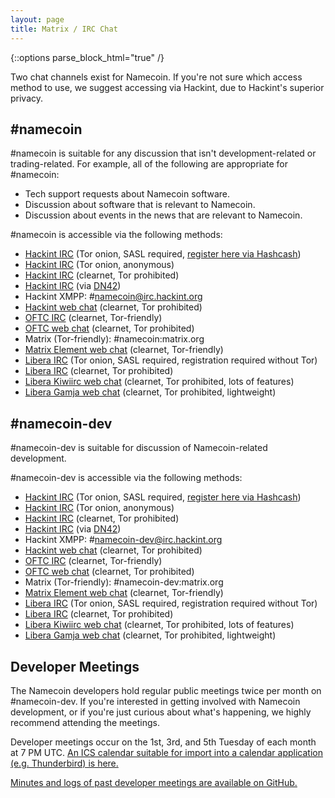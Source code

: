 ```yaml
---
layout: page
title: Matrix / IRC Chat
---
```


{::options parse_block_html="true" /}

Two chat channels exist for Namecoin.  If you're not sure which access method to use, we suggest accessing via Hackint, due to Hackint's superior privacy.

## #namecoin

\#namecoin is suitable for any discussion that isn't development-related or trading-related.  For example, all of the following are appropriate for #namecoin:

* Tech support requests about Namecoin software.
* Discussion about software that is relevant to Namecoin.
* Discussion about events in the news that are relevant to Namecoin.

\#namecoin is accessible via the following methods:

* [Hackint IRC](ircs://dtlbunzs5b7s5sl775quwezleyeplxzicdoh3cnhm7feolxmkfd42nqd.onion:6697/#namecoin) (Tor onion, SASL required, [register here via Hashcash](https://hashcash.hackint.org/))
* [Hackint IRC](ircs://ncwkrwxpq2ikcngxq3dy2xctuheniggtqeibvgofixpzvrwpa77tozqd.onion:6697/#namecoin) (Tor onion, anonymous)
* [Hackint IRC](ircs://irc.hackint.org:6697/#namecoin) (clearnet, Tor prohibited)
* [Hackint IRC](ircs://irc.hackint.dn42:6697/#namecoin) (via [DN42](https://dn42.eu/))
* Hackint XMPP: #namecoin@irc.hackint.org
* [Hackint web chat](https://webirc.hackint.org/#ircs://irc.hackint.org/#namecoin) (clearnet, Tor prohibited)
* [OFTC IRC](ircs://irc.oftc.net:6697/#namecoin) (clearnet, Tor-friendly)
* [OFTC web chat](https://webchat.oftc.net/?channels=%23namecoin) (clearnet, Tor prohibited)
* Matrix (Tor-friendly): #namecoin:matrix.org
* [Matrix Element web chat](https://app.element.io/#/room/#namecoin:matrix.org) (clearnet, Tor-friendly)
* [Libera IRC](ircs://libera75jm6of4wxpxt4aynol3xjmbtxgfyjpu34ss4d7r7q2v5zrpyd.onion:6697/#namecoin) (Tor onion, SASL required, registration required without Tor)
* [Libera IRC](ircs://irc.libera.chat:6697/#namecoin) (clearnet, Tor prohibited)
* [Libera Kiwiirc web chat](https://web.libera.chat/#namecoin) (clearnet, Tor prohibited, lots of features)
* [Libera Gamja web chat](https://web.libera.chat/gamja/#namecoin) (clearnet, Tor prohibited, lightweight)

## #namecoin-dev

\#namecoin-dev is suitable for discussion of Namecoin-related development.

\#namecoin-dev is accessible via the following methods:

* [Hackint IRC](ircs://dtlbunzs5b7s5sl775quwezleyeplxzicdoh3cnhm7feolxmkfd42nqd.onion:6697/#namecoin-dev) (Tor onion, SASL required, [register here via Hashcash](https://hashcash.hackint.org/))
* [Hackint IRC](ircs://ncwkrwxpq2ikcngxq3dy2xctuheniggtqeibvgofixpzvrwpa77tozqd.onion:6697/#namecoin-dev) (Tor onion, anonymous)
* [Hackint IRC](ircs://irc.hackint.org:6697/#namecoin-dev) (clearnet, Tor prohibited)
* [Hackint IRC](ircs://irc.hackint.dn42:6697/#namecoin-dev) (via [DN42](https://dn42.eu/))
* Hackint XMPP: #namecoin-dev@irc.hackint.org
* [Hackint web chat](https://webirc.hackint.org/#ircs://irc.hackint.org/#namecoin-dev) (clearnet, Tor prohibited)
* [OFTC IRC](ircs://irc.oftc.net:6697/#namecoin-dev) (clearnet, Tor-friendly)
* [OFTC web chat](https://webchat.oftc.net/?channels=%23namecoin-dev) (clearnet, Tor prohibited)
* Matrix (Tor-friendly): #namecoin-dev:matrix.org
* [Matrix Element web chat](https://app.element.io/#/room/#namecoin-dev:matrix.org) (clearnet, Tor-friendly)
* [Libera IRC](ircs://libera75jm6of4wxpxt4aynol3xjmbtxgfyjpu34ss4d7r7q2v5zrpyd.onion:6697/#namecoin-dev) (Tor onion, SASL required, registration required without Tor)
* [Libera IRC](ircs://irc.libera.chat:6697/#namecoin-dev) (clearnet, Tor prohibited)
* [Libera Kiwiirc web chat](https://web.libera.chat/#namecoin-dev) (clearnet, Tor prohibited, lots of features)
* [Libera Gamja web chat](https://web.libera.chat/gamja/#namecoin-dev) (clearnet, Tor prohibited, lightweight)

## Developer Meetings

The Namecoin developers hold regular public meetings twice per month on #namecoin-dev.  If you're interested in getting involved with Namecoin development, or if you're just curious about what's happening, we highly recommend attending the meetings.

Developer meetings occur on the 1st, 3rd, and 5th Tuesday of each month at 7 PM UTC.  [An ICS calendar suitable for import into a calendar application (e.g. Thunderbird) is here.](Namecoin-Development-Meetings.ics)

[Minutes and logs of past developer meetings are available on GitHub.](https://github.com/midnightmagic/namecoin-meeting)
